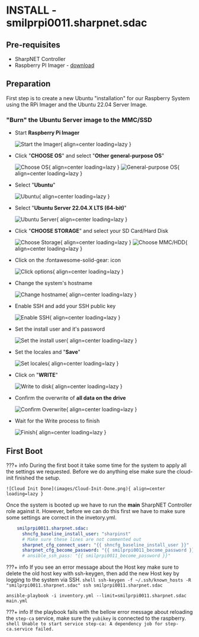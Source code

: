 # INSTALL - smilprpi0011.sharpnet.sdac

## Pre-requisites

- SharpNET Controller
- Raspberry PI Imager - [download](https://www.raspberrypi.com/software/)

## Preparation

First step is to create a new Ubuntu "installation" for our Raspberry System using the RPi Imager and the Ubuntu 22.04 Server Image.

### "Burn" the Ubuntu Server image to the MMC/SSD

- Start **Raspberry Pi Imager**

  ![Start the Imager](images/RPI-Imager/Start%20RPI%20Imager.png){ align=center loading=lazy }

- Click "**CHOOSE OS**" and select "**Other general-purpose OS**"

   ![Choose OS](images/RPI-Imager/RPi-Image-011.png){ align=center loading=lazy }
   ![General-purpose OS](images/RPI-Imager/RPi-Image-014.png){ align=center loading=lazy }

- Select "**Ubuntu**"

   ![Ubuntu](images/RPI-Imager/RPi-Image-013.png){ align=center loading=lazy }

- Select "**Ubuntu Server 22.04.X LTS (64-bit)**"

   ![Ubuntu Server](images/RPI-Imager/RPi-Image-012.png){ align=center loading=lazy }

- Click "**CHOOSE STORAGE**" and select your SD Card/Hard Disk

   ![Choose Storage](images/RPI-Imager/RPi-Image-010.png){ align=center loading=lazy }
   ![Choose MMC/HDD](images/RPI-Imager/RPi-Image-009.png){ align=center loading=lazy }

- Click on the :fontawesome-solid-gear: icon

   ![Click options](images/RPI-Imager/RPi-Image-001.png){ align=center loading=lazy }

- Change the system's hostname

   ![Change hostname](images/RPI-Imager/RPi-Image-008.png){ align=center loading=lazy }

- Enable SSH and add your SSH public key

   ![Enable SSH](images/RPI-Imager/RPi-Image-005.png){ align=center loading=lazy }

- Set the install user and it's password

   ![Set the install user](images/RPI-Imager/RPi-Image-007.png){ align=center loading=lazy }

- Set the locales and "**Save**"

   ![Set locales](images/RPI-Imager/RPi-Image-006.png){ align=center loading=lazy }

- Click on "**WRITE**"

   ![Write to disk](images/RPI-Imager/RPi-Image-002.png){ align=center loading=lazy }

- Confirm the overwrite of **all data on the drive**

   ![Confirm Overwrite](images/RPI-Imager/RPi-Image-004.png){ align=center loading=lazy }

- Wait for the Write process to finish

   ![Finish](images/RPI-Imager/RPi-Image-000.png){ align=center loading=lazy }

## First Boot

???+ info
    During the first boot it take some time for the system to apply all the settings we requested. Before we do anything else make sure the cloud-init finished the setup.

    ![Cloud Init Done](images/Cloud-Init-Done.png){ align=center loading=lazy }

Once the system is booted up we have to run the **main** SharpNET Controller role against it. However, before we can do this first we have to make sure some settings are correct in the invetory.yml.

```yaml title="${controller}/inventory.yml" hl_lines="4 5"
    smilprpi0011.sharpnet.sdac:
      shncfg_baseline_install_user: "sharpinst"
      # Make sure these lines are not commented out
      sharpnet_cfg_connect_user: "{{ shncfg_baseline_install_user }}"
      sharpnet_cfg_become_password: "{{ smilprpi0011_become_password }}"
      # ansible_ssh_pass: "{{ smilprpi0011_become_password }}"
```

???+ info
    If you see an error message about the Host key make sure to delete the old host key with ssh-keygen, then add the new Host key by logging to the system via SSH.
    ```shell
    ssh-keygen -f ~/.ssh/known_hosts -R "smilprpi0011.sharpnet.sdac"
    ssh smilprpi0011.sharpnet.sdac
    ```

```shell
ansible-playbook -i inventory.yml --limit=smilprpi0011.sharpnet.sdac main.yml
```

<div id="rpi-fail-asciinema" style="z-index: 1; position: relative; max-width: 100%;"></div>

???+ info
    If the playbook fails with the bellow error message about reloading the `step-ca` service, make sure the `yubikey` is connected to the raspberry.
    ```shell
    Unable to start service step-ca: A dependency job for step-ca.service failed.
    ```

<div id="rpi-success-asciinema" style="z-index: 1; position: relative; max-width: 100%;"></div>

<script>
  window.onload = function(){
    AsciinemaPlayer.create('images/asciinema/rpi0011-fail.cast', document.getElementById('rpi-fail-asciinema'), {
        poster: 'npt:1:23',
        height: 15
    });
    AsciinemaPlayer.create('images/asciinema/rpi0011-success.cast', document.getElementById('rpi-success-asciinema'), {
        poster: 'npt:1:23',
        height: 15
    });
}
</script>